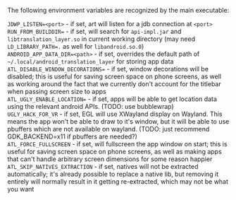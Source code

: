 The following environment variables are recognized by the main executable:

`JDWP_LISTEN=<port>` - if set, art will listen for a jdb connection at `<port>`  
`RUN_FROM_BUILDDIR=` - if set, will search for `api-impl.jar` and `libtranslation_layer.so` in current working directory (may need `LD_LIBRARY_PATH=.` as well for `libandroid.so.0`)  
`ANDROID_APP_DATA_DIR=<path>` - if set, overrides the default path of `~/.local/android_translation_layer` for storing app data  
`ATL_DISABLE_WINDOW_DECORATIONS=` - if set, window decorations will be disabled; 
this is useful for saving screen space on phone screens, as well as working around the fact that we currently don't account for the titlebar when passing screen size to apps  
`ATL_UGLY_ENABLE_LOCATION=` - if set, apps will be able to get location data using the relevant android APIs. (TODO: use bubblewrap)  
`UGLY_HACK_FOR_VR` - if set, EGL will use XWayland display on Wayland. This means the app won't be able to draw to it's window, but it will be able to use pbuffers which are not available on wayland. (TODO: just recommend GDK_BACKEND=x11 if pbuffers are needed?)  
`ATL_FORCE_FULLSCREEN` - if set, will fullscreen the app window on start; this is useful for saving screen space on phone screens, as well as making apps that can't handle arbitrary screen dimensions for some reason happier  
`ATL_SKIP_NATIVES_EXTRACTION` - if set, natives will not be extracted automatically; it's already possible to replace a native lib, but removing it entirely will normally result in it getting re-extracted, which may not be what you want
